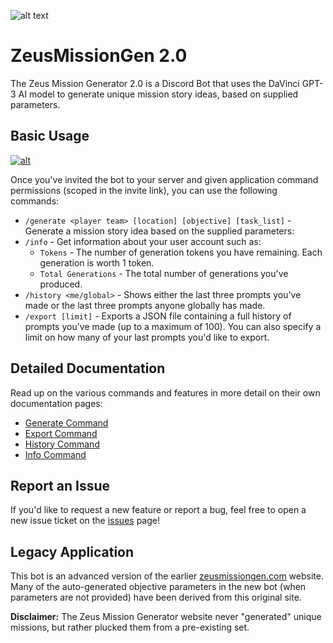 ![alt text](https://imgur.com/RFULVHk.png)

# ZeusMissionGen 2.0

The Zeus Mission Generator 2.0 is a Discord Bot that uses the DaVinci GPT-3 AI model to generate unique mission story ideas, based on supplied parameters.

## Basic Usage
[![alt](https://imgur.com/9u5PwQV.png)](https://discord.com/api/oauth2/authorize?client_id=1022558509558149131&permissions=2147576896&scope=applications.commands%20bot)

Once you've invited the bot to your server and given application command permissions (scoped in the invite link), you can use the following commands:

* `/generate <player team> [location] [objective] [task_list]` - Generate a mission story idea based on the supplied parameters:
* `/info` - Get information about your user account such as:
  * `Tokens` - The number of generation tokens you have remaining. Each generation is worth 1 token.
  * `Total Generations` - The total number of generations you've produced.
* `/history <me/global>` - Shows either the last three prompts you've made or the last three prompts anyone globally has made.
* `/export [limit]` - Exports a JSON file containing a full history of prompts you've made (up to a maximum of 100). You can also specify a limit on how many of your last prompts you'd like to export.

## Detailed Documentation
Read up on the various commands and features in more detail on their own documentation pages:

- [Generate Command](/docs/generate.md)
- [Export Command](docs/export.md)
- [History Command](docs/history.md)
- [Info Command](docs/info.md)

## Report an Issue
If you'd like to request a new feature or report a bug, feel free to open a new issue ticket on the [issues]() page! 

## Legacy Application
This bot is an advanced version of the earlier [zeusmissiongen.com](https://zeusmissiongen.com/) website. Many of the auto-generated objective parameters in the new bot (when parameters are not provided) have been derived from this original site. 

**Disclaimer:** The Zeus Mission Generator website never "generated" unique missions, but rather plucked them from a pre-existing set.